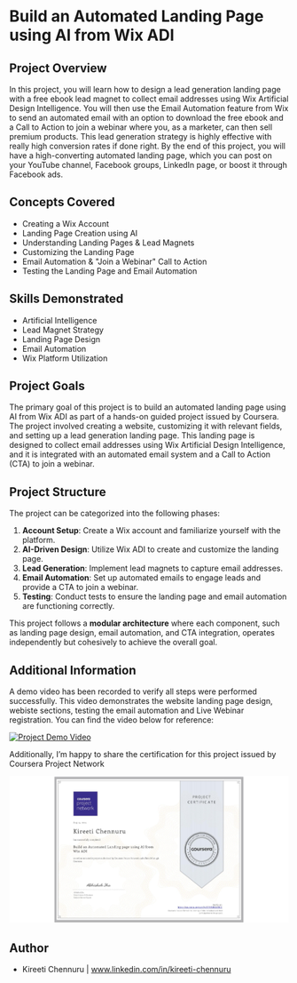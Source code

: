 # Build an Automated Landing Page using AI from Wix ADI

## Project Overview

In this project, you will learn how to design a lead generation landing page with a free ebook lead magnet to collect email addresses using Wix Artificial Design Intelligence. You will then use the Email Automation feature from Wix to send an automated email with an option to download the free ebook and a Call to Action to join a webinar where you, as a marketer, can then sell premium products. This lead generation strategy is highly effective with really high conversion rates if done right. By the end of this project, you will have a high-converting automated landing page, which you can post on your YouTube channel, Facebook groups, LinkedIn page, or boost it through Facebook ads.

## Concepts Covered

- Creating a Wix Account
- Landing Page Creation using AI
- Understanding Landing Pages & Lead Magnets
- Customizing the Landing Page
- Email Automation & "Join a Webinar" Call to Action
- Testing the Landing Page and Email Automation

## Skills Demonstrated

- Artificial Intelligence
- Lead Magnet Strategy
- Landing Page Design
- Email Automation
- Wix Platform Utilization

## Project Goals

The primary goal of this project is to build an automated landing page using AI from Wix ADI as part of a hands-on guided project issued by Coursera. The project involved creating a website, customizing it with relevant fields, and setting up a lead generation landing page. This landing page is designed to collect email addresses using Wix Artificial Design Intelligence, and it is integrated with an automated email system and a Call to Action (CTA) to join a webinar.

## Project Structure

The project can be categorized into the following phases:

1. **Account Setup**: Create a Wix account and familiarize yourself with the platform.
2. **AI-Driven Design**: Utilize Wix ADI to create and customize the landing page.
3. **Lead Generation**: Implement lead magnets to capture email addresses.
4. **Email Automation**: Set up automated emails to engage leads and provide a CTA to join a webinar.
5. **Testing**: Conduct tests to ensure the landing page and email automation are functioning correctly.

This project follows a **modular architecture** where each component, such as landing page design, email automation, and CTA integration, operates independently but cohesively to achieve the overall goal.

## Additional Information

A demo video has been recorded to verify all steps were performed successfully. This video demonstrates the website landing page design, webiste sections, testing the email automation and Live Webinar registration. You can find the video below for reference:

[![Project Demo Video](demo-video-thumbnail.png)](https://github.com/KireetiChennuru/Build-an-Automated-Landing-Page-using-AI-from-Wix-ADI/blob/main/project_files/Project-Demo.webm)

Additionally, I’m happy to share the certification for this project issued by Coursera Project Network

![Certification](https://github.com/KireetiChennuru/Build-an-Automated-Landing-Page-using-AI-from-Wix-ADI/blob/main/project_files/CERTIFICATE_LANDING_PAGE~3TFYNB6GY8CC.jpeg)


## Author

- Kireeti Chennuru | www.linkedin.com/in/kireeti-chennuru

